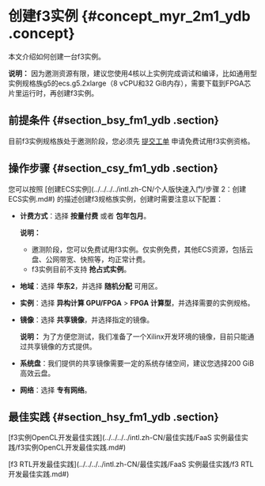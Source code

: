# 创建f3实例 {#concept_myr_2m1_ydb .concept}

本文介绍如何创建一台f3实例。

**说明：** 因为邀测资源有限，建议您使用4核以上实例完成调试和编译，比如通用型实例规格族g5的ecs.g5.2xlarge（8 vCPU和32 GiB内存），需要下载到FPGA芯片里运行时，再创建f3实例。

## 前提条件 {#section_bsy_fm1_ydb .section}

目前f3实例规格族处于邀测阶段，您必须先 [提交工单](https://selfservice.console.aliyun.com/ticket/createIndex) 申请免费试用f3实例资格。

## 操作步骤 {#section_csy_fm1_ydb .section}

您可以按照 [创建ECS实例](../../../../intl.zh-CN/个人版快速入门/步骤 2：创建ECS实例.md#) 的描述创建f3规格族实例，创建时需要注意以下配置：

-   **计费方式**：选择 **按量付费** 或者 **包年包月**。

    **说明：** 

    -   邀测阶段，您可以免费试用f3实例。仅实例免费，其他ECS资源，包括云盘、公网带宽、快照等，均正常计费。
    -   f3实例目前不支持 **抢占式实例**。
-   **地域**：选择 **华东2**，并选择 **随机分配** 可用区。
-   **实例**：选择 **异构计算 GPU/FPGA** \> **FPGA 计算型**，并选择需要的实例规格。
-   **镜像**：选择 **共享镜像**，并选择指定的镜像。

    **说明：** 为了方便您测试，我们准备了一个Xilinx开发环境的镜像，目前只能通过共享镜像的方式提供。

-   **系统盘**：我们提供的共享镜像需要一定的系统存储空间，建议您选择200 GiB高效云盘。
-   **网络**：选择 **专有网络**。

## 最佳实践 {#section_hsy_fm1_ydb .section}

[f3实例OpenCL开发最佳实践](../../../../intl.zh-CN/最佳实践/FaaS 实例最佳实践/f3实例OpenCL开发最佳实践.md#)

[f3 RTL开发最佳实践](../../../../intl.zh-CN/最佳实践/FaaS 实例最佳实践/f3 RTL开发最佳实践.md#)


